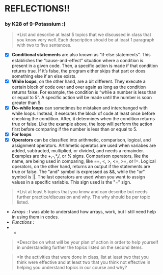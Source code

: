 # REFLECTIONS!!
### by K28 of 9-Potassium :)
> *List and describe at least 5 topics that we discussed in class that you know very well. Each description should be at least 1 paragraph with two to five sentences.
- [x] **Conditional statements** are also known as “if-else statements”.  This establishes the “cause-and-effect” situation where a condition is present in a given code. Then, a specific action is made if that condition returns true. If it’s false, the program either skips that part or does something else if an else exists. 
- [x] **While loops**, on the other hand, are a bit different. They execute a certain block of code over and over again as long as the condition returns false. For example, the condition is “while a number is less than or equal to 5”. A specific action will be made until the number is soon greater than 5. 
- [x] **Do-while loops** can sometimes be mistaken and interchanged with while loops. Instead, it executes the block of code at least once before checking the condition. After,  it determines when the condition returns true or false. Like the example above, the loop will perform the action first before comparing if the number is less than or equal to 5.
- [x] **For loops** 
- [x] **Operators** can be classified into arithmetic, comparison, logical, and assignment operators. Artihmetic operatos are used when variabes are added, subtracted, multiplied, or divided, and needs a remainder. Examples are the +,-,*,/, or % signs. Comparison operators, like the name, are being used in comparing, like ==, <, >, <=, >=, or !=. Logical operators, on the other hand, returns an output if the statements are true or false. The "and" symbol is expressed as &&, while the "or" symbol is ||. The last operators are used when you want to assign values in a specific variable. This sign used is the "=" sign. 

> *List at least 5 topics that you know and can describe but needs further practice/discussion and why.  The why should be per topic listed.  
- *Arrays* : I was able to understand how arrays, work, but I still need help in using them in codes.
- *Functions* :
- *

> *Describe on what will be your plan of action in order to help yourself in understanding further the topics listed on the second items.



> *In the activities that were done in class, list at least two that you think were effective and at least two that you think not effective in helping you understand topics in our course and why?



